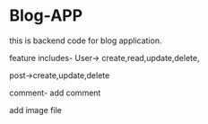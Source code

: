 # Blog-APP

this is backend code for  blog application.


feature includes-
User-> create,read,update,delete,


post->create,update,delete


comment- add comment


add image file
